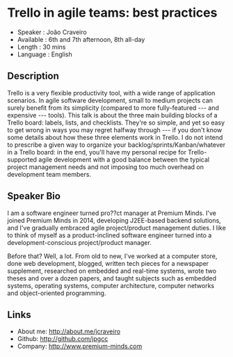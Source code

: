 Trello in agile teams: best practices
=====================================

* Speaker   : João Craveiro
* Available : 6th and 7th afternoon, 8th all-day
* Length    : 30 mins
* Language  : English

Description
-----------

Trello is a very flexible productivity tool, with a wide range of application scenarios. In agile software development, small to medium projects can surely benefit from its simplicity (compared to more fully-featured --- and expensive --- tools). This talk is about the three main building blocks of a Trello board: labels, lists, and checklists. They're so simple, and yet so easy to get wrong in ways you may regret halfway through --- if you don't know some details about how these three elements work in Trello. I do not intend to prescribe a given way to organize your backlog/sprints/Kanban/whatever in a Trello board: in the end, you'll have my personal recipe for Trello-supported agile development with a good balance between the typical project management needs and not imposing too much overhead on development team members.

Speaker Bio
-----------

I am a software engineer turned pro??ct manager at Premium Minds. I've joined Premium Minds in 2014, developing J2EE-based backend solutions, and I've gradually embraced agile project/product management duties. I like to think of myself as a product-inclined software engineer turned into a development-conscious project/product manager.

Before that? Well, a lot. From old to new, I've worked at a computer store, done web development, blogged, written tech pieces for a newspaper supplement, researched on embedded and real-time systems, wrote two theses and over a dozen papers, and taught subjects such as embedded systems, operating systems, computer architecture, computer networks and object-oriented programming.

Links
-----

* About me: http://about.me/jcraveiro
* Github: http://github.com/jpgcc
* Company: http://www.premium-minds.com
